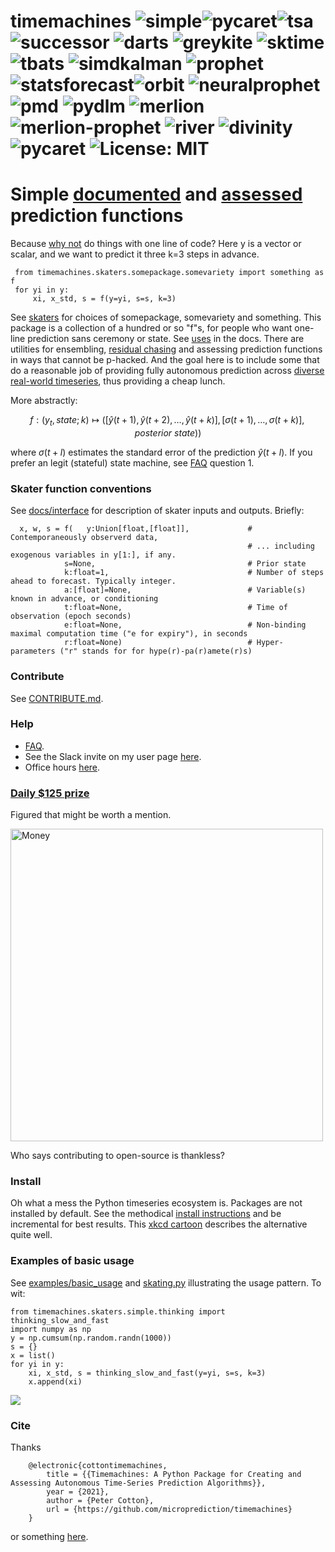 # timemachines ![simple](https://github.com/microprediction/timemachines/workflows/tests/badge.svg)![pycaret](https://github.com/microprediction/timemachines/workflows/test-pycaret/badge.svg)![tsa](https://github.com/microprediction/timemachines/workflows/test-tsa/badge.svg) ![successor](https://github.com/microprediction/timemachines/workflows/test-successor/badge.svg) ![darts](https://github.com/microprediction/timemachines/workflows/test-darts/badge.svg) ![greykite](https://github.com/microprediction/timemachines/workflows/test-greykite/badge.svg)  ![sktime](https://github.com/microprediction/timemachines/workflows/test-sktime/badge.svg) ![tbats](https://github.com/microprediction/timemachines/workflows/test-tbats/badge.svg) ![simdkalman](https://github.com/microprediction/timemachines/workflows/test-simdkalman/badge.svg) ![prophet](https://github.com/microprediction/timemachines/workflows/test-prophet/badge.svg) ![statsforecast](https://github.com/microprediction/timemachines/workflows/test-statsforecast/badge.svg)![orbit](https://github.com/microprediction/timemachines/workflows/test-orbit/badge.svg)  ![neuralprophet](https://github.com/microprediction/timemachines/workflows/test-neuralprophet/badge.svg) ![pmd](https://github.com/microprediction/timemachines/workflows/test-pmd/badge.svg) ![pydlm](https://github.com/microprediction/timemachines/workflows/test-pydlm/badge.svg) ![merlion](https://github.com/microprediction/timemachines/workflows/test-merlion/badge.svg) ![merlion-prophet](https://github.com/microprediction/timemachines/workflows/test-merlion-prophet/badge.svg) ![river](https://github.com/microprediction/timemachines/workflows/test-river/badge.svg) ![divinity](https://github.com/microprediction/timemachines/workflows/test-divinity/badge.svg)![pycaret](https://github.com/microprediction/timemachines/workflows/test-pycaret-time_series/badge.svg) ![License: MIT](https://img.shields.io/badge/License-MIT-yellow.svg)

# Simple [documented](https://microprediction.github.io/timemachines/) and [assessed](https://microprediction.github.io/timeseries-elo-ratings/html_leaderboards/overall.html)  prediction functions
Because [why not](https://microprediction.github.io/timemachines/why) do things with one line of code? Here y is a vector or scalar, and we want to predict it three k=3 steps in advance.

     from timemachines.skaters.somepackage.somevariety import something as f
     for yi in y:
         xi, x_std, s = f(y=yi, s=s, k=3)

See [skaters](https://microprediction.github.io/timemachines/skaters) for choices of somepackage, somevariety and something. 
This package is a collection of a hundred or so "f"s, for people who want one-line prediction sans ceremony or state. See [uses](https://microprediction.github.io/timemachines/uses) in the docs. There are utilities for ensembling, [residual chasing](https://microprediction.github.io/timemachines/composition) and assessing prediction functions in ways that cannot be p-hacked. And the goal here is to include some that do a reasonable job of providing fully autonomous prediction across [diverse real-world timeseries](https://www.microprediction.org/browse_streams.html), thus providing a cheap lunch.   

More abstractly:

$$
    f : (y_t, state; k) \mapsto ( [\hat{y}(t+1),\hat{y}(t+2),\dots,\hat{y}(t+k) ], [\sigma(t+1),\dots,\sigma(t+k)], posterior\ state))
$$

where $\sigma(t+l)$ estimates the standard error of the prediction $\hat{y}(t+l)$. If you prefer an legit (stateful) state machine, see [FAQ](https://github.com/microprediction/timemachines/blob/main/FAQ.md) question 1. 


### Skater function conventions

See [docs/interface](https://microprediction.github.io/timemachines/interface) for description of skater inputs and outputs. Briefly:

      x, w, s = f(   y:Union[float,[float]],             # Contemporaneously observerd data, 
                                                         # ... including exogenous variables in y[1:], if any. 
                s=None,                                  # Prior state
                k:float=1,                               # Number of steps ahead to forecast. Typically integer. 
                a:[float]=None,                          # Variable(s) known in advance, or conditioning
                t:float=None,                            # Time of observation (epoch seconds)
                e:float=None,                            # Non-binding maximal computation time ("e for expiry"), in seconds
                r:float=None)                            # Hyper-parameters ("r" stands for for hype(r)-pa(r)amete(r)s) 


### Contribute
    
See [CONTRIBUTE.md](https://github.com/microprediction/timemachines/blob/main/CONTRIBUTE.md).  

### Help

- [FAQ](https://github.com/microprediction/timemachines/blob/main/FAQ.md). 
- See the Slack invite on my user page [here](https://github.com/microprediction/slack). 
- Office hours [here](https://github.com/microprediction/meet). 

### [Daily $125 prize](https://www.microprediction.com/competitions/daily)
Figured that might be worth a mention.  

<img src="https://github.com/microprediction/timemachines/blob/main/images/money.png" alt="Money" style="width:500px">

Who says contributing to open-source is thankless? 

### Install

Oh what a mess the Python timeseries ecosystem is. Packages are not installed by default. See the methodical [install instructions](https://github.com/microprediction/timemachines/blob/main/INSTALL.md) and be incremental for best results. This [xkcd cartoon](https://xkcd.com/1987/) describes the alternative quite well.
 
### Examples of basic usage
See [examples/basic_usage](https://github.com/microprediction/timemachines/tree/main/examples/basic_usage) and [skating.py](https://github.com/microprediction/timemachines/blob/main/timemachines/skating.py) illustrating the usage pattern. To wit:

    from timemachines.skaters.simple.thinking import thinking_slow_and_fast 
    import numpy as np
    y = np.cumsum(np.random.randn(1000))
    s = {}
    x = list()
    for yi in y:
        xi, x_std, s = thinking_slow_and_fast(y=yi, s=s, k=3)
        x.append(xi)
     

![](https://i.imgur.com/elu5muO.png)
  
    
### Cite 

Thanks

        @electronic{cottontimemachines,
            title = {{Timemachines: A Python Package for Creating and Assessing Autonomous Time-Series Prediction Algorithms}},
            year = {2021},
            author = {Peter Cotton},
            url = {https://github.com/microprediction/timemachines}
        }

or something [here](https://github.com/microprediction/microprediction/blob/master/CITE.md). 
